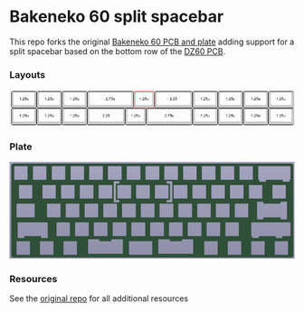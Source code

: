 # Bakeneko 60 split spacebar

This repo forks the original [Bakeneko 60 PCB and plate](https://github.com/kkatano/bakeneko-60) adding support for a split spacebar based on the bottom row of the [DZ60 PCB](https://kbdfans.com/products/dz60-60-pcb).

### Layouts

![image](layout.png)

### Plate

![image](plate.png)

### Resources

See the [original repo](https://github.com/kkatano/bakeneko-60) for all additional resources
